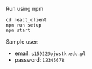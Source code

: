 Run using npm
```
cd react_client
npm run setup
npm start
```

Sample user:
* email: `s15922@pjwstk.edu.pl`
* password: `12345678`
